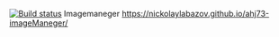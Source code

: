[![Build status](https://ci.appveyor.com/api/projects/status/40cqd90gkbkac90p?svg=true)](https://ci.appveyor.com/project/NickolayLabazov/ahj73-imagemaneger)
Imagemaneger
 https://nickolaylabazov.github.io/ahj73-imageManeger/ 